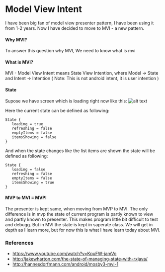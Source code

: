 # Model View Intent


I have been big fan of model view presenter pattern, I have been using it from 1-2 years. Now I have decided to move to MVI - a new pattern.

#### Why MVI?
To answer this question why MVI, We need to know what is mvi

#### What is MVI?

MVI - Model View Intent means State View Intention, where Model -> State and Intent -> Intention  ( Note: This is not android intent, it is user intention )

#### State
Supose we have screen which is loading right now like this:
![alt text](https://cloud.addictivetips.com/wp-content/uploads/2011/03/LoadingApps.jpg "Logo Title Text 1")

Here the current state can be defined as following:
```
State {
   loading = true
   refreshing = false
   emptyItems = false
   itemsShowing = false
}
```
And when the state changes like the list items are shown the state will be defined as following:
```
State {
   loading = false
   refreshing = false
   emptyItems = false
   itemsShowing = true
}
```

#### MVP to MVI = MVPI
The presenter is kept same, when moving from MVP to MVI. The only difference is in mvp the state of current program is partly known to view and partly known to presenter. This makes program little bit difficult to test and debugg. But in MVI the state is kept in saperate class. We will get in depth as I learn more, but for now this is what I have learn today about MVI.

### References
* https://www.youtube.com/watch?v=KpuFW-jamVo
* http://jakewharton.com/the-state-of-managing-state-with-rxjava/
* http://hannesdorfmann.com/android/mosby3-mvi-1

